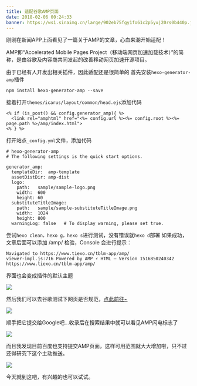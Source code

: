 ```yaml
---
title: 适配谷歌AMP页面
date: 2018-02-06 00:24:33
banner: https://ws1.sinaimg.cn/large/902eb75fgy1fo61c2p5yuj20rs0b440p.jpg
---
```

刚刚在新闻APP上面看见了一篇关于AMP的文章，心血来潮开始适配！
<!--more-->

AMP即“Accelerated Mobile Pages Project（移动端网页加速加载技术）”的简称，是由谷歌及内容商共同发起的改善移动网页加速开源项目。

由于已经有人开发出相关插件，因此适配还是很简单的
首先安装`hexo-generator-amp`插件
 

```
npm install hexo-generator-amp --save
```

接着打开`themes/icarus/layout/common/head.ejs`添加代码

```
<% if (is_post() && config.generator_amp){ %>
  <link rel="amphtml" href="<%= config.url %><%= config.root %><%= page.path %>/amp/index.html">
<% } %>
```
打开站点`_config.yml`文件，添加代码

```
# hexo-generator-amp
# The following settings is the quick start options.

generator_amp:
  templateDir:  amp-template
  assetDistDir: amp-dist
  logo:
    path:   sample/sample-logo.png
    width:  600
    height: 60
  substituteTitleImage:
    path:   sample/sample-substituteTitleImage.png
    width:  1024
    height: 800
  warningLog: false   # To display warning, please set true.
```

尝试`hexo clean，hexo g，hexo s`进行测试，没有错误就`hexo d`部署
如果成功，文章后面可以添加 /amp/ 检验，Console 会进行提示：

```
Navigated to https://www.tiexo.cn/tblm-app/amp/
viewer-impl.js:716 Powered by AMP ⚡ HTML – Version 1516850240342 https://www.tiexo.cn/tblm-app/amp/
```
界面也会变成插件的默认主题

![](https://ws1.sinaimg.cn/large/902eb75fgy1fo5z2dsoj1j20b20judhc.jpg)

然后我们可以去谷歌测试下网页是否规范，[点此前往~](https://search.google.com/test/amp)

![](https://ws1.sinaimg.cn/large/902eb75fgy1fo5zcn6rhdj20qc07vgm7.jpg)

顺手把它提交给Google吧...收录后在搜索结果中就可以看见AMP闪电标志了

![](https://ws1.sinaimg.cn/large/902eb75fgy1fo5zdmtdqwj20bw05hdg7.jpg)

而且我发现目前百度也支持提交AMP页面，这样可用范围就大大增加啦，只不过还得研究下这个主动推送。

![](https://ws1.sinaimg.cn/large/902eb75fgy1fo616gh5rrj20zq0lg40q.jpg)

今天就到这吧，有兴趣的也可以试试。
